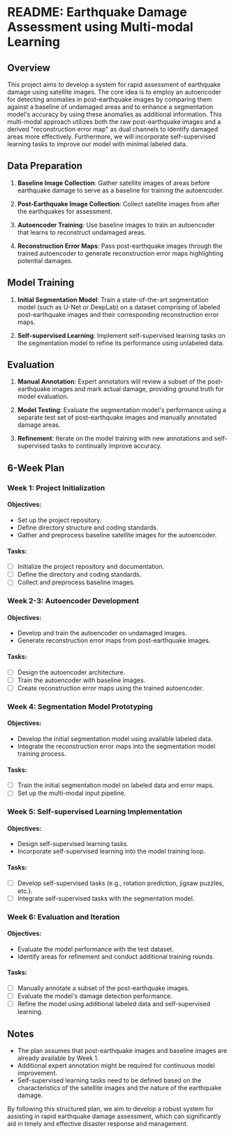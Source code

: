 # README: Earthquake Damage Assessment using Multi-modal Learning

## Overview

This project aims to develop a system for rapid assessment of earthquake damage using satellite images. The core idea is to employ an autoencoder for detecting anomalies in post-earthquake images by comparing them against a baseline of undamaged areas and to enhance a segmentation model's accuracy by using these anomalies as additional information. This multi-modal approach utilizes both the raw post-earthquake images and a derived "reconstruction error map" as dual channels to identify damaged areas more effectively. Furthermore, we will incorporate self-supervised learning tasks to improve our model with minimal labeled data.

## Data Preparation

1. **Baseline Image Collection**: Gather satellite images of areas before earthquake damage to serve as a baseline for training the autoencoder.

2. **Post-Earthquake Image Collection**: Collect satellite images from after the earthquakes for assessment.

3. **Autoencoder Training**: Use baseline images to train an autoencoder that learns to reconstruct undamaged areas.

4. **Reconstruction Error Maps**: Pass post-earthquake images through the trained autoencoder to generate reconstruction error maps highlighting potential damages.

## Model Training

1. **Initial Segmentation Model**: Train a state-of-the-art segmentation model (such as U-Net or DeepLab) on a dataset comprising of labeled post-earthquake images and their corresponding reconstruction error maps.

2. **Self-supervised Learning**: Implement self-supervised learning tasks on the segmentation model to refine its performance using unlabeled data.

## Evaluation

1. **Manual Annotation**: Expert annotators will review a subset of the post-earthquake images and mark actual damage, providing ground truth for model evaluation.

2. **Model Testing**: Evaluate the segmentation model's performance using a separate test set of post-earthquake images and manually annotated damage areas.

3. **Refinement**: Iterate on the model training with new annotations and self-supervised tasks to continually improve accuracy.

## 6-Week Plan

### Week 1: Project Initialization

#### Objectives:
- Set up the project repository.
- Define directory structure and coding standards.
- Gather and preprocess baseline satellite images for the autoencoder.

#### Tasks:
- [ ] Initialize the project repository and documentation.
- [ ] Define the directory and coding standards.
- [ ] Collect and preprocess baseline images.

### Week 2-3: Autoencoder Development

#### Objectives:
- Develop and train the autoencoder on undamaged images.
- Generate reconstruction error maps from post-earthquake images.

#### Tasks:
- [ ] Design the autoencoder architecture.
- [ ] Train the autoencoder with baseline images.
- [ ] Create reconstruction error maps using the trained autoencoder.

### Week 4: Segmentation Model Prototyping

#### Objectives:
- Develop the initial segmentation model using available labeled data.
- Integrate the reconstruction error maps into the segmentation model training process.

#### Tasks:
- [ ] Train the initial segmentation model on labeled data and error maps.
- [ ] Set up the multi-modal input pipeline.

### Week 5: Self-supervised Learning Implementation

#### Objectives:
- Design self-supervised learning tasks.
- Incorporate self-supervised learning into the model training loop.

#### Tasks:
- [ ] Develop self-supervised tasks (e.g., rotation prediction, jigsaw puzzles, etc.).
- [ ] Integrate self-supervised tasks with the segmentation model.

### Week 6: Evaluation and Iteration

#### Objectives:
- Evaluate the model performance with the test dataset.
- Identify areas for refinement and conduct additional training rounds.

#### Tasks:
- [ ] Manually annotate a subset of the post-earthquake images.
- [ ] Evaluate the model's damage detection performance.
- [ ] Refine the model using additional labeled data and self-supervised learning.

## Notes

- The plan assumes that post-earthquake images and baseline images are already available by Week 1.
- Additional expert annotation might be required for continuous model improvement.
- Self-supervised learning tasks need to be defined based on the characteristics of the satellite images and the nature of the earthquake damage.

By following this structured plan, we aim to develop a robust system for assisting in rapid earthquake damage assessment, which can significantly aid in timely and effective disaster response and management.
